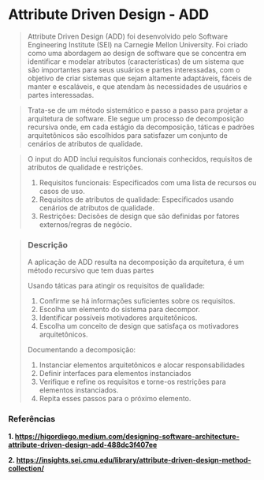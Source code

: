 # Attribute Driven Design - ADD

> Attribute Driven Design (ADD) foi desenvolvido pelo Software Engineering Institute (SEI) na Carnegie Mellon University.
> Foi criado como uma abordagem ao design de software que se concentra em identificar e modelar atributos (características) de um sistema que são importantes para seus usuários e partes interessadas,
> com o objetivo de criar sistemas que sejam altamente adaptáveis, fáceis de manter e escaláveis, e que atendam às necessidades de usuários e partes interessadas.

> Trata-se de um método sistemático e passo a passo para projetar a arquitetura de software. Ele segue um processo de decomposição recursiva onde, em cada estágio da decomposição,
> táticas e padrões arquitetônicos são escolhidos para satisfazer um conjunto de cenários de atributos de qualidade.

> O input do ADD inclui requisitos funcionais conhecidos, requisitos de atributos de qualidade e restrições.
>   1. Requisitos funcionais: Especificados com uma lista de recursos ou casos de uso.
>   2. Requisitos de atributos de qualidade: Especificados usando cenários de atributos de qualidade.
>   3. Restrições: Decisões de design que são definidas por fatores externos/regras de negócio.

> ### Descrição
>
> A aplicação de ADD resulta na decomposição da arquitetura, é um método recursivo que tem duas partes
> 
> Usando táticas para atingir os requisitos de qualidade:
>   1. Confirme se há informações suficientes sobre os requisitos.
>   2. Escolha um elemento do sistema para decompor.
>   3. Identificar possíveis motivadores arquitetônicos.
>   4. Escolha um conceito de design que satisfaça os motivadores arquitetônicos.
>
> Documentando a decomposição:
>
>  1. Instanciar elementos arquitetônicos e alocar responsabilidades
>  2. Definir interfaces para elementos instanciados
>  3. Verifique e refine os requisitos e torne-os restrições para elementos instanciados.
>  4. Repita esses passos para o próximo elemento.





### Referências
**1. https://higordiego.medium.com/designing-software-architecture-attribute-driven-design-add-488dc3f407ee**

**2. https://insights.sei.cmu.edu/library/attribute-driven-design-method-collection/**

